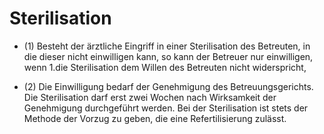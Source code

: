 # Sterilisation

- (1) Besteht der ärztliche Eingriff in einer Sterilisation des Betreuten, in die dieser nicht einwilligen kann, so kann der Betreuer nur einwilligen, wenn 1.die Sterilisation dem Willen des Betreuten nicht widerspricht,

- (2) Die Einwilligung bedarf der Genehmigung des Betreuungsgerichts. Die Sterilisation darf erst zwei Wochen nach Wirksamkeit der Genehmigung durchgeführt werden. Bei der Sterilisation ist stets der Methode der Vorzug zu geben, die eine Refertilisierung zulässt.

